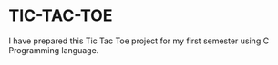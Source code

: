 # TIC-TAC-TOE

I have prepared this Tic Tac Toe project for my first semester using C Programming language.
